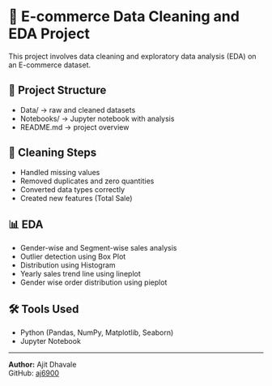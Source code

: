 # 🛒 E-commerce Data Cleaning and EDA Project

This project involves data cleaning and exploratory data analysis (EDA) on an E-commerce dataset.

## 📂 Project Structure
- Data/ → raw and cleaned datasets  
- Notebooks/ → Jupyter notebook with analysis  
- README.md → project overview

## 🧹 Cleaning Steps
- Handled missing values  
- Removed duplicates and zero quantities  
- Converted data types correctly  
- Created new features (Total Sale)

## 📊 EDA
- Gender-wise and Segment-wise sales analysis  
- Outlier detection using Box Plot  
- Distribution using Histogram  
- Yearly sales trend line using lineplot
- Gender wise order distribution using pieplot

## 🛠️ Tools Used
- Python (Pandas, NumPy, Matplotlib, Seaborn)
- Jupyter Notebook

---

**Author:** Ajit Dhavale  
GitHub: [aj6900](https://github.com/aj6900)

